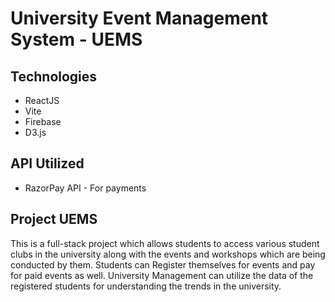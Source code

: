 # University Event Management System - UEMS

## Technologies 
- ReactJS
- Vite
- Firebase
- D3.js

## API Utilized
- RazorPay API - For payments

## Project UEMS 

This is a full-stack project which allows students to access various student clubs in the university along with the events and workshops which are being conducted by them. Students can Register themselves for events and pay for paid events as well. University Management can utilize the data of the registered students for understanding the trends in the university. 
